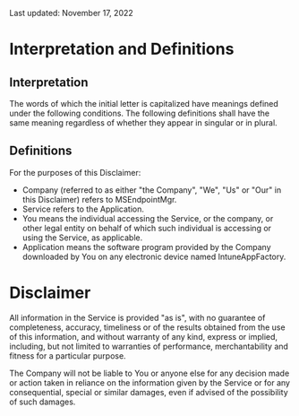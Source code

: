 Last updated: November 17, 2022

# Interpretation and Definitions
## Interpretation
The words of which the initial letter is capitalized have meanings defined under the following conditions. The following definitions shall have the same meaning regardless of whether they appear in singular or in plural.

## Definitions
For the purposes of this Disclaimer:

- Company (referred to as either "the Company", "We", "Us" or "Our" in this Disclaimer) refers to MSEndpointMgr.
- Service refers to the Application.
- You means the individual accessing the Service, or the company, or other legal entity on behalf of which such individual is accessing or using the Service, as applicable.
- Application means the software program provided by the Company downloaded by You on any electronic device named IntuneAppFactory.

# Disclaimer
All information in the Service is provided "as is", with no guarantee of completeness, accuracy, timeliness or of the results obtained from the use of this information, and without warranty of any kind, express or implied, including, but not limited to warranties of performance, merchantability and fitness for a particular purpose.

The Company will not be liable to You or anyone else for any decision made or action taken in reliance on the information given by the Service or for any consequential, special or similar damages, even if advised of the possibility of such damages.